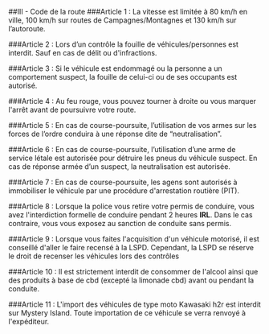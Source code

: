 ##III - Code de la route
###Article 1 :
La vitesse est limitée à 80 km/h en ville, 100 km/h sur routes de Campagnes/Montagnes et 130 km/h sur l’autoroute.


###Article 2 :
Lors d’un contrôle la fouille de véhicules/personnes est interdit. Sauf en cas de délit ou d'infractions.


###Article 3 :
Si le véhicule est endommagé ou la personne a un comportement suspect, la fouille de celui-ci ou de ses occupants est autorisé.


###Article 4 :
Au feu rouge, vous pouvez tourner à droite ou vous marquer l'arrêt avant de poursuivre votre route.


###Article 5 :
En cas de course-poursuite, l’utilisation de vos armes sur les forces de l’ordre conduira à une réponse dite de “neutralisation”.


###Article 6 :
En cas de course-poursuite, l’utilisation d’une arme de service létale est autorisée pour détruire les pneus du véhicule suspect. En cas de réponse armée d’un suspect, la neutralisation est autorisée.


###Article 7 :
En cas de course-poursuite, les agens sont autorisés à immobiliser le véhicule par une procédure d'arrestation routière (PIT).


###Article 8 :
Lorsque la police vous retire votre permis de conduire, vous avez l'interdiction formelle de conduire pendant 2 heures <strong>IRL</strong>. Dans le cas contraire, vous vous exposez au sanction de conduite sans permis.


###Article 9 :
Lorsque vous faites l'acquisition d'un véhicule motorisé, il est conseillé d'aller le faire recensé à la LSPD. Cependant, la LSPD se réserve le droit de recenser les véhicules lors des contrôles


###Article 10 :
Il est strictement interdit de consommer de l'alcool ainsi que des produits à base de cbd (excepté la limonade cbd) avant ou pendant la conduite.


###Article 11 :
L'import des véhicules de type moto Kawasaki h2r est interdit sur Mystery Island. Toute importation de ce véhicule se verra renvoyé à l'expéditeur.
